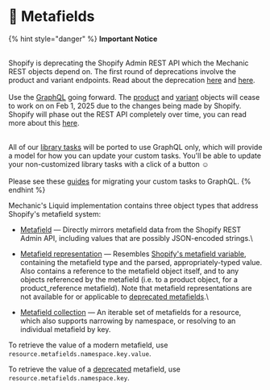 # 🚫 Metafields

{% hint style="danger" %}
**Important Notice**

\
Shopify is deprecating the Shopify Admin REST API which the Mechanic REST objects depend on. The first round of deprecations involve the product and variant endpoints. Read about the deprecation  [here](https://shopify.dev/docs/apps/build/graphql/migrate/new-product-model#whats-changing) and [here](https://shopify.dev/docs/apps/build/graphql/migrate).\
\
Use the [GraphQL](../../../../../core/actions/integrations/shopify.md#graphql) going forward. The [product](../product.md) and [variant](../variant.md) objects will cease to work on on Feb 1, 2025 due to the changes being made by Shopify. Shopify will phase out the REST API completely over time, you can read more about this [here](https://shopify.dev/docs/apps/build/graphql/migrate).

\
All of our [library tasks](https://tasks.mechanic.dev/) will be ported to use GraphQL only, which will provide a model for how you can update your custom tasks. You'll be able to update your non-customized library tasks with a click of a button :relaxed:\
\
Please see these [guides](../../../../../resources/converting-tasks-from-shopify-rest-to-graphql/) for migrating your custom tasks to GraphQL.
{% endhint %}

Mechanic's Liquid implementation contains three object types that address Shopify's metafield system:

* [Metafield](metafield-object.md) — Directly mirrors metafield data from the Shopify REST Admin API, including values that are possibly JSON-encoded strings.\

* [Metafield representation](metafield-representation-object.md) — Resembles [Shopify's metafield variable](https://shopify.dev/api/liquid/objects/metafield), containing the metafield type and the parsed, appropriately-typed value. Also contains a reference to the metafield object itself, and to any objects referenced by the metafield (i.e. to a product object, for a product\_reference metafield). Note that metafield representations are not available for or applicable to [deprecated metafields](https://shopify.dev/api/liquid/objects/metafield#deprecated-metafields).\

* [Metafield collection](metafield-collection.md) — An iterable set of metafields for a resource, which also supports narrowing by namespace, or resolving to an individual metafield by key.

To retrieve the value of a modern metafield, use `resource.metafields.namespace.key.value`.

To retrieve the value of a [deprecated](https://shopify.dev/api/liquid/objects/metafield#deprecated-metafields) metafield, use `resource.metafields.namespace.key`.
